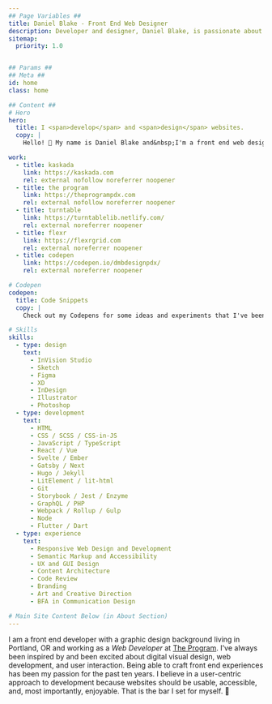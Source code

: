 ```yaml
---
## Page Variables ##
title: Daniel Blake - Front End Web Designer
description: Developer and designer, Daniel Blake, is passionate about building responsive and accessible websites.
sitemap:
  priority: 1.0


## Params ##
## Meta ##
id: home
class: home

## Content ##
# Hero
hero:
  title: I <span>develop</span> and <span>design</span> websites.
  copy: |
    Hello! 👋 My name is Daniel Blake and&nbsp;I'm a front end web designer who believes that websites should be simple, accessible, responsive, and&nbsp;fast.

work:
  - title: kaskada
    link: https://kaskada.com
    rel: external nofollow noreferrer noopener
  - title: the program
    link: https://theprogrampdx.com
    rel: external nofollow noreferrer noopener
  - title: turntable
    link: https://turntablelib.netlify.com/
    rel: external noreferrer noopener
  - title: flexr
    link: https://flexrgrid.com
    rel: external noreferrer noopener
  - title: codepen
    link: https://codepen.io/dmbdesignpdx/
    rel: external noreferrer noopener

# Codepen
codepen:
  title: Code Snippets
  copy: |
    Check out my Codepens for some ideas and experiments that I've been working&nbsp;on.

# Skills
skills:
  - type: design
    text:
      - InVision Studio
      - Sketch
      - Figma
      - XD
      - InDesign
      - Illustrator
      - Photoshop
  - type: development
    text:
      - HTML
      - CSS / SCSS / CSS-in-JS
      - JavaScript / TypeScript
      - React / Vue
      - Svelte / Ember
      - Gatsby / Next
      - Hugo / Jekyll
      - LitElement / lit-html
      - Git
      - Storybook / Jest / Enzyme
      - GraphQL / PHP
      - Webpack / Rollup / Gulp
      - Node
      - Flutter / Dart
  - type: experience
    text:
      - Responsive Web Design and Development
      - Semantic Markup and Accessibility
      - UX and GUI Design
      - Content Architecture
      - Code Review
      - Branding
      - Art and Creative Direction
      - BFA in Communication Design

# Main Site Content Below (in About Section)
---
```


I am a front end developer with a graphic design background living in Portland, OR and working as a <i>Web&nbsp;Developer</i> at <a href='https://theprogrampdx.com' rel='external noreferrer noopener' target='_blank'>The Program</a>. I've always been inspired by and been excited about digital visual design, web development, and user interaction. Being able to craft front end experiences has been my passion for the past ten years. I believe in a user-centric approach to development because websites should be usable, accessible, and, most importantly, enjoyable. That is the bar I set for&nbsp;myself. 🤘
